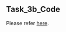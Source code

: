 ## Task_3b_Code

Please refer [here](https://docs.google.com/document/d/1vtGl3YS5RgxYdg96NjP-Hi3si1k9towQHtvnDWHwBSg/view).
